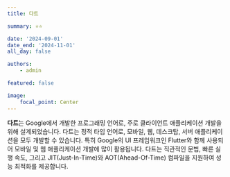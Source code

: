 ```yaml
---
title: 다트

summary: ⭐️⭐️

date: '2024-09-01'
date_end: '2024-11-01'
all_day: false

authors:
    - admin

featured: false

image:
    focal_point: Center
---
```

**다트**는 Google에서 개발한 프로그래밍 언어로, 주로 클라이언트 애플리케이션 개발을 위해 설계되었습니다. 다트는 정적 타입 언어로, 모바일, 웹, 데스크탑, 서버 애플리케이션을 모두 개발할 수 있습니다. 특히 Google의 UI 프레임워크인 Flutter와 함께 사용되어 모바일 및 웹 애플리케이션 개발에 많이 활용됩니다. 다트는 직관적인 문법, 빠른 실행 속도, 그리고 JIT(Just-In-Time)와 AOT(Ahead-Of-Time) 컴파일을 지원하여 성능 최적화를 제공합니다.